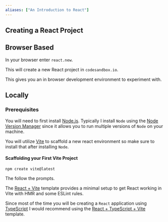 ```yaml
---
aliases: ["An Introduction to React"]
---
```


## Creating a React Project

## Browser Based

In your browser enter `react.new`.

This will create a new React project in `codesandbox.io`.

This gives you an in browser development environment to experiment with.

## Locally

### Prerequisites

You will need to first install [Node.js](https://nodejs.org/en). Typically I install `Node` using the [Node Version Manager](https://github.com/nvm-sh/nvm) since it allows you to run multiple versions of `Node` on your machine.

You will utilize [Vite](https://vite.dev/) to scaffold a new react environment so make sure to install that after installing `Node`.

#### Scaffolding your First Vite Project

```shell
npm create vite@latest
```

The follow the prompts.

The [React + Vite](https://github.com/vitejs/vite/tree/main/packages/create-vite/template-react) template provides a minimal setup to get React working in Vite with HMR and some ESLint rules.

Since most of the time you will be creating a `React` application using [TypeScript](https://www.typescriptlang.org/) I would recommend using the [React + TypeScript + Vite](https://github.com/vitejs/vite/tree/main/packages/create-vite/template-react-ts) template.